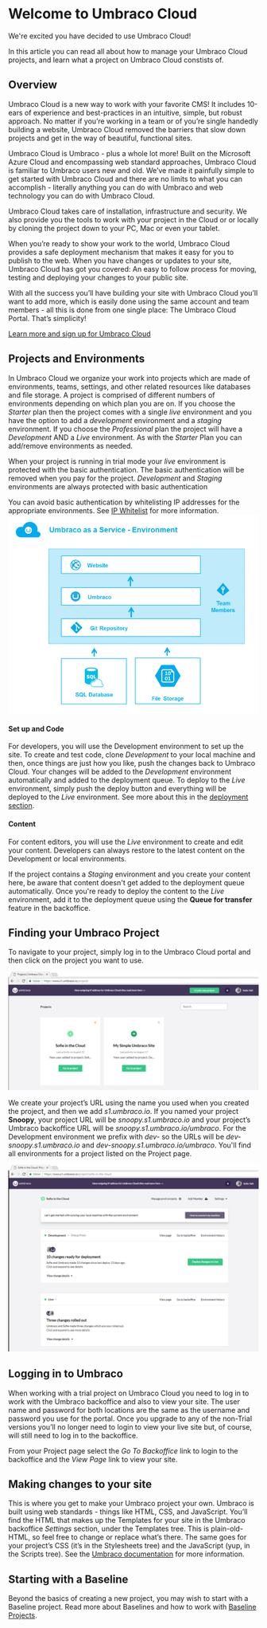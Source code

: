 # Welcome to Umbraco Cloud
We're excited you have decided to use Umbraco Cloud!

In this article you can read all about how to manage your Umbraco Cloud projects, and learn what a project on Umbraco Cloud constists of.

## Overview
Umbraco Cloud is a new way to work with your favorite CMS! It includes 10-ears of experience and best-practices in an intuitive, simple, but robust approach. No matter if you’re working in a team or of you’re single handedly building a website, Umbraco Cloud removed the barriers that slow down projects and get in the way of beautiful, functional sites.

Umbraco Cloud is Umbraco - plus a whole lot more! Built on the Microsoft Azure Cloud and encompassing web standard approaches, Umbraco Cloud is familiar to Umbraco users new and old. We’ve made it painfully simple to get started with Umbraco Cloud and there are no limits to what you can accomplish - literally anything you can do with Umbraco and web technology you can do with Umbraco Cloud.

Umbraco Cloud takes care of installation, infrastructure and security. We also provide you the tools to work with your project in the Cloud or or locally by cloning the project down to your PC, Mac or even your tablet.

When you’re ready to show your work to the world, Umbraco Cloud provides a safe deployment mechanism that makes it easy for you to publish to the web. When you have changes or updates to your site, Umbraco Cloud has got you covered: An easy to follow process for moving, testing and deploying your changes to your public site. 

With all the success you’ll have building your site with Umbraco Cloud you’ll want to add more, which is easily done using the same account and team members - all this is done from one single place: The Umbraco Cloud Portal. That’s simplicity!

[Learn more and sign up for Umbraco Cloud](https://umbraco.com/cloud)

## Projects and Environments
In Umbraco Cloud we organize your work into projects which are made of environments, teams, settings, and other related resources like databases and file storage. A project is comprised of different numbers of environments depending on which plan you are on. If you choose the _Starter_ plan then the project comes with a single _live_ environment and you have the option to add a _development_ environment and a _staging_ environment. If you choose the _Professional_ plan the project will have a _Development_ AND a _Live_ environment. As with the _Starter_ Plan you can add/remove environments as needed.

When your project is running in trial mode your _live_ environment is protected with the basic authentication. The basic authentication  will be removed when you pay for the project. _Development_ and _Staging_ environments are always protected with basic authentication

You can avoid basic authentication by whitelisting IP addresses for the appropriate environments. See [IP Whitelist](https://our.umbraco.org/documentation/Umbraco-Cloud/Set-Up/#ip-whitelist) for more information.
![environment](images/environment.png)

#### Set up and Code
For developers, you will use the Development environment to set up the site. To create and test code, clone _Development_ to your local machine and then, once things are just how you like, push the changes back to Umbraco Cloud. Your changes will be added to the _Development_ environment automatically and added to the deployment queue. To deploy to the _Live_ environment, simply push the deploy button and everything will be deployed to the _Live_ environment. See more about this in the [deployment section](../Deployment/index.md).

#### Content
For content editors, you will use the _Live_ environment to create and edit your content. Developers can always restore to the latest content on the Development or local environments.

If the project contains a _Staging_ environment and you create your content here, be aware that content doesn't get added to the deployment queue automatically. Once you're ready to deploy the content to the _Live_ environment, add it to the deployment queue using the __Queue for transfer__ feature in the backoffice.

## Finding your Umbraco Project
To navigate to your project, simply log in to the Umbraco Cloud portal and then click on the project you want to use.

![dashboard](images/projects.png)

We create your project’s URL using the name you used when you created the project, and then we add _s1.umbraco.io_. If you named your project __Snoopy__, your project URL will be _snoopy.s1.umbraco.io_ and your project’s Umbraco backoffice URL will be _snoopy.s1.umbraco.io/umbraco_. For the Development environment we prefix with _dev-_ so the URLs will be _dev-snoopy.s1.umbraco.io_ and _dev-snoopy.s1.umbraco.io/umbraco_. You'll find all environments for a project listed on the Project page.

![project](images/project-page.png)

## Logging in to Umbraco
When working with a trial project on Umbraco Cloud you need to log in to work with the Umbraco backoffice and also to view your site. The user name and password for both locations are the same as the username and password you use for the portal. Once you upgrade to any of the non-Trial versions you’ll no longer need to login to view your live site but, of course, will still need to log in to the backoffice.

From your Project page select the *Go To Backoffice* link to login to the backoffice and the *View Page* link to view your site.

## Making changes to your site
This is where you get to make your Umbraco project your own. Umbraco is built using web standards - things like HTML, CSS, and JavaScript. You’ll find the HTML that makes up the Templates for your site in the Umbraco backoffice _Settings_ section, under the Templates tree. This is plain-old-HTML, so feel free to change or replace what’s there. The same goes for your project’s CSS (it’s in the Stylesheets tree) and the JavaScript (yup, in the Scripts tree). See the [Umbraco documentation](https://our.umbraco.org/documentation/Getting-Started/) for more information.

## Starting with a Baseline
Beyond the basics of creating a new project, you may wish to start with a Baseline project. Read more about Baselines and how to work with [Baseline Projects](Baselines/).
